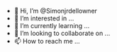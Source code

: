 - 👋 Hi, I’m @Simonjrdellowner
- 👀 I’m interested in ...
- 🌱 I’m currently learning ...
- 💞️ I’m looking to collaborate on ...
- 📫 How to reach me ...

<!---
Simonjrdellowner/Simonjrdellowner is a ✨ special ✨ repository because its `README.md` (this file) appears on your GitHub profile.
You can click the Preview link to take a look at your changes.
--->
